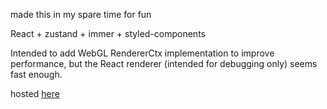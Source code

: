 made this in my spare time for fun

React + zustand + immer + styled-components

Intended to add WebGL RendererCtx implementation to improve performance, but the React renderer (intended for debugging only) seems fast enough.

hosted [here](https://qcrist.github.io/brick_game/)